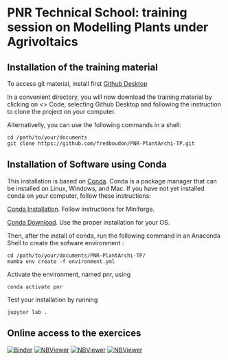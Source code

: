 # PNR Technical School: training session on Modelling Plants under Agrivoltaics


## Installation of the training material

To access git material, install first [Github Desktop](https://desktop.github.com/)

In a convenient directory, you will now download the training material by clicking on <> Code, selecting Github Desktop and following the instruction to clone the project on your computer.

Alternativelly, you can use the following commands in a shell:

    cd /path/to/your/documents
    git clone https://github.com/fredboudon/PNR-PlantArchi-TP.git


## Installation of Software using Conda


This installation is based on [Conda](https://conda.io). Conda is a package manager that can be installed on Linux, Windows, and Mac.
If you have not yet installed conda on your computer, follow these instructions:

[Conda Installation](https://docs.conda.io/projects/conda/en/latest/user-guide/install/index.html). Follow instructions for Miniforge.

[Conda Download](https://conda-forge.org/download). Use the proper installation for your OS.

Then, after the install of conda, run the following command in an Anaconda Shell to create the sofware environment :

    cd /path/to/your/documents/PNR-PlantArchi-TP/
    mamba env create -f environment.yml

Activate the environment, named pnr, using

    conda activate pnr

Test your installation by running

    jupyter lab .


## Online access to the exercices

[![Binder](https://mybinder.org/badge_logo.svg)](https://mybinder.org/v2/gh/fredboudon/lpy-training.git/imagina2021?filepath=examples)
[![NBViewer](https://img.shields.io/badge/render-nbviewer-orange.svg)](https://nbviewer.jupyter.org/github/fredboudon/lpy-training/blob/imagina2021/examples/L-systems-Topo-Turtle.ipynb)
[![NBViewer](https://img.shields.io/badge/render-nbviewer-orange.svg)](https://nbviewer.jupyter.org/github/fredboudon/lpy-training/blob/imagina2021/examples/L-systems-Rewritting.ipynb)
[![NBViewer](https://img.shields.io/badge/render-nbviewer-orange.svg)](https://nbviewer.jupyter.org/github/fredboudon/lpy-training/blob/imagina2021/examples/Lsystems-InformationTransfert.ipynb)
